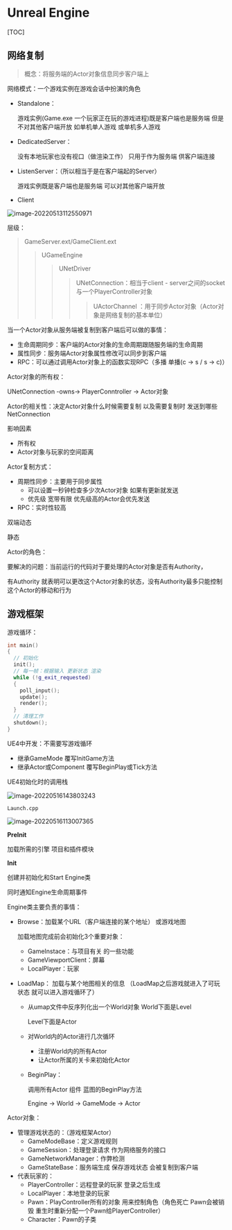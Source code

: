# Unreal Engine 

[TOC]

  

## 网络复制

> 概念：将服务端的Actor对象信息同步客户端上

 

网络模式：一个游戏实例在游戏会话中扮演的角色

- Standalone：

  游戏实例(Game.exe 一个玩家正在玩的游戏进程)既是客户端也是服务端 但是不对其他客户端开放 如单机单人游戏 或单机多人游戏

- DedicatedServer： 

  没有本地玩家也没有视口（做渲染工作） 只用于作为服务端 供客户端连接

- ListenServer：（所以相当于是在客户端起的Server）

  游戏实例既是客户端也是服务端 可以对其他客户端开放

- Client



![image-20220513112550971](https://gitee.com/yang_siping/static/raw/master/image-20220513112550971.png)

层级：

> GameServer.ext/GameClient.ext
>
> > UGameEngine
> >
> > > UNetDriver
> > >
> > > > UNetConnection：相当于client - server之间的socket 与一个PlayerController对象
> > > >
> > > > > UActorChannel ：用于同步Actor对象（Actor对象是网络复制的基本单位）

 

当一个Actor对象从服务端被复制到客户端后可以做的事情：

- 生命周期同步：客户端的Actor对象的生命周期跟随服务端的生命周期
- 属性同步：服务端Actor对象属性修改可以同步到客户端
- RPC：可以通过调用Actor对象上的函数实现RPC（多播 单播(c -> s / s -> c)）



Actor对象的所有权：

UNetConnection -owns-> PlayerConntroller -> Actor对象 



Actor的相关性：决定Actor对象什么时候需要复制 以及需要复制时 发送到哪些NetConnection

影响因素

- 所有权
- Actor对象与玩家的空间距离



Actor复制方式：

- 周期性同步：主要用于同步属性
  - 可以设置一秒钟检查多少次Actor对象 如果有更新就发送
  - 优先级 宽带有限 优先级高的Actor会优先发送
- RPC：实时性较高



双端动态

静态



 Actor的角色：

要解决的问题：当前运行的代码对于要处理的Actor对象是否有Authority，

有Authority 就表明可以更改这个Actor对象的状态，没有Authority最多只能控制这个Actor的移动和行为 



## 游戏框架

游戏循环：

```C++
int main()
{
  // 初始化
  init();
  // 每一帧：根据输入 更新状态 渲染
  while (!g_exit_requested) 
  {
    poll_input();
    update();
    render();
  }
  // 清理工作
  shutdown();
}
```



UE4中开发：不需要写游戏循环

- 继承GameMode 覆写InitGame方法
- 继承Actor或Component 覆写BeginPlay或Tick方法



UE4初始化时的调用栈

![image-20220516143803243](https://gitee.com/yang_siping/static/raw/master/image-20220516143803243.png)



`Launch.cpp`

![image-20220516113007365](https://gitee.com/yang_siping/static/raw/master/image-20220516113007365.png)

 

**PreInit**

加载所需的引擎 项目和插件模块



**Init**

创建并初始化和Start Engine类 

同时通知Engine生命周期事件

Engine类主要负责的事情：

- Browse：加载某个URL（客户端连接的某个地址） 或游戏地图

  加载地图完成前会初始化3个重要对象：

  - GameInstace：与项目有关 的一些功能
  - GameViewportClient：屏幕
  - LocalPlayer：玩家

- LoadMap：  加载与某个地图相关的信息 （LoadMap之后游戏就进入了可玩状态 就可以进入游戏循环了）

  - 从umap文件中反序列化出一个World对象 World下面是Level 

    Level下面是Actor

  - 对World内的Actor进行几次循环

    - 注册World内的所有Actor
    - 让Actor所属的关卡来初始化Actor

  - BeginPlay：

    调用所有Actor 组件 蓝图的BeginPlay方法

    Engine -> World -> GameMode -> Actor

  

 Actor对象：

- 管理游戏状态的：（游戏框架Actor）
  - GameModeBase：定义游戏规则
  - GameSession：处理登录请求 作为网络服务的接口
  - GameNetworkManager：作弊检测 
  - GameStateBase：服务端生成 保存游戏状态 会被复制到客户端
- 代表玩家的：
  - PlayerController：远程登录的玩家 登录之后生成
  - LocalPlayer：本地登录的玩家
  - Pawn：PlayController所有的对象 用来控制角色（角色死亡 Pawn会被销毁 重生时重新分配一个Pawn给PlayerController）
  - Character：Pawn的子类





